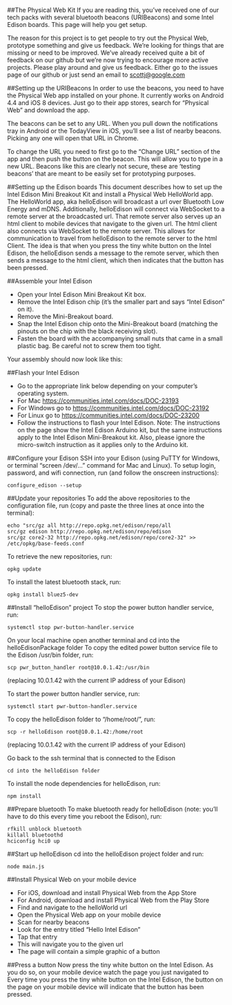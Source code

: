 ##The Physical Web Kit 
If you are reading this, you’ve received one of our tech packs with several bluetooth beacons (URIBeacons) and some Intel Edison boards. This page will help you get setup.

The reason for this project is to get people to try out the Physical Web, prototype something and give us feedback. We’re looking for things that are missing or need to be improved. We’ve already received quite a bit of feedback on our github but we’re now trying to encourage more active projects. Please play around and give us feedback. Either go to the issues page of our github or just send an email to scottj@google.com

##Setting up the URIBeacons 
In order to use the beacons, you need to have the Physical Web app installed on your phone. It currently works on Android 4.4 and iOS 8 devices. Just go to their app stores, search for “Physical Web” and download the app.

The beacons can be set to any URL. When you pull down the notifications tray in Android or the TodayView in iOS, you’ll see a list of nearby beacons. Picking any one will open that URL in Chrome.

To change the URL you need to first go to the “Change URL” section of the app and then push the button on the beacon. This will allow you to type in a new URL. Beacons like this are clearly not secure, these are ‘testing beacons’ that are meant to be easily set for prototyping purposes.

##Setting up the Edison boards
This document describes how to set up the Intel Edison Mini Breakout Kit and install a Physical Web HelloWorld app. The HelloWorld app, aka helloEdison will broadcast a url over Bluetooth Low Energy and mDNS. Additionally, helloEdison will connect via WebSocket to a remote server at the broadcasted url. That remote server also serves up an html client to mobile devices that navigate to the given url. The html client also connects via WebSocket to the remote server. This allows for communication to travel from helloEdison to the remote server to the html Client. The idea is that when you press the tiny white button on the Intel Edison, the helloEdison sends a message to the remote server, which then sends a message to the html client, which then indicates that the button has been pressed.


##Assemble your Intel Edison
* Open your Intel Edison Mini Breakout Kit box.
* Remove the Intel Edison chip (it’s the smaller part and says “Intel Edison” on it).
* Remove the Mini-Breakout board.
* Snap the Intel Edison chip onto the Mini-Breakout board (matching the pinouts on the chip with the black receiving slot).
* Fasten the board with the accompanying small nuts that came in a small plastic bag. Be careful not to screw them too tight.

Your assembly should now look like this:

##Flash your Intel Edison
* Go to the appropriate link below depending on your computer’s operating system.
* For Mac https://communities.intel.com/docs/DOC-23193
* For Windows go to https://communities.intel.com/docs/DOC-23192
* For Linux go to https://communities.intel.com/docs/DOC-23200
* Follow the instructions to flash your Intel Edison.
Note: The instructions on the page show the Intel Edison Arduino kit, but the same instructions apply to the Intel Edison Mini-Breakout kit. Also, please ignore the micro-switch instruction as it applies only to the Arduino kit.

##Configure your Edison
SSH into your Edison (using PuTTY for Windows, or terminal “screen /dev/...” command for Mac and Linux).
To setup login, password, and wifi connection, run (and follow the onscreen instructions):

    configure_edison --setup


##Update your repositories
To add the above repositories to the configuration file, run (copy and paste the three lines at once into the terminal):

    echo "src/gz all http://repo.opkg.net/edison/repo/all
    src/gz edison http://repo.opkg.net/edison/repo/edison
    src/gz core2-32 http://repo.opkg.net/edison/repo/core2-32" >> /etc/opkg/base-feeds.conf

To retrieve the new repositories, run:

    opkg update

To install the latest bluetooth stack, run:

    opkg install bluez5-dev


##Install “helloEdison” project
To stop the power button handler service, run:

    systemctl stop pwr-button-handler.service

On your local machine open another terminal and cd into the helloEdisonPackage folder
To copy the edited power button service file to the Edison /usr/bin folder, run:

    scp pwr_button_handler root@10.0.1.42:/usr/bin
(replacing 10.0.1.42 with the current IP address of your Edison)

To start the power button handler service, run:

    systemctl start pwr-button-handler.service

To copy the helloEdison folder to “/home/root/”, run:

    scp -r helloEdison root@10.0.1.42:/home/root
(replacing 10.0.1.42 with the current IP address of your Edison)

Go back to the ssh terminal that is connected to the Edison

    cd into the helloEdison folder
To install the node dependencies for helloEdison, run:

    npm install

##Prepare bluetooth
To make bluetooth ready for helloEdison (note: you’ll have to do this every time you reboot the Edison), run:

    rfkill unblock bluetooth
    killall bluetoothd
    hciconfig hci0 up


##Start up helloEdison
cd into the helloEdison project folder and run:

    node main.js


##Install Physical Web on your mobile device

* For iOS, download and install Physical Web from the App Store
* For Android, download and install Physical Web from the Play Store
* Find and navigate to the helloWorld url
* Open the Physical Web app on your mobile device
* Scan for nearby beacons
* Look for the entry titled “Hello Intel Edison”
* Tap that entry
* This will navigate you to the given url
* The page will contain a simple graphic of a button


##Press a button
Now press the tiny white button on the Intel Edison. As you do so, on your mobile device watch the page you just navigated to
Every time you press the tiny white button on the Intel Edison, the button on the page on your mobile device will indicate that the button has been pressed.
